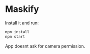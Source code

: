 # Maskify

Install it and run:

```sh
npm install
npm start
```

App doesnt ask for camera permission.